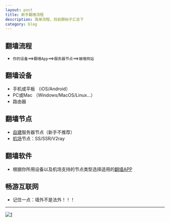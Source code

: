 ```yaml
---
layout: post
title: 新手翻墙流程
description: 简单流程，将前期帖子汇总下
category: blog
---
```



## 翻墙流程
* `你的设备`==>`翻墙App`==>`服务器节点`==>`被墙网站`

## 翻墙设备
* 手机或平板 （iOS/Android）
* PC或Mac （Windows/MacOS/Linux...）
* 路由器 

## 翻墙节点
* [自建](https://www.net-door.cc/jiaoben)服务器节点（新手不推荐）
* [机场](https://www.net-door.cc/jichang)节点：SS/SSR/V2ray

## 翻墙软件
* 根据你所用设备以及机场支持的节点类型选择适用的[翻墙APP](https://www.net-door.cc/app)

## 畅游互联网
* 记住一点：墙外不是法外！！！


---

[![1](https://tva1.sinaimg.cn/large/0082zybpgy1gbsfnw05q1j30by0333ys.jpg)](https://t.me/net_door)

